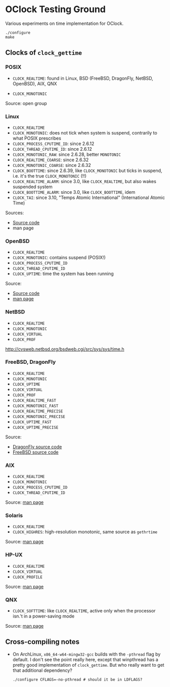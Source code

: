 OClock Testing Ground
=====================
Various experiments on time implementation for OClock.

~~~~shell
./configure
make
~~~~

Clocks of `clock_gettime`
-------------------------

### POSIX
  * `CLOCK_REALTIME`: found in Linux, BSD (FreeBSD, DragonFly, NetBSD,
    OpenBSD), AIX, QNX

  * `CLOCK_MONOTONIC`

Source: open group

### Linux
  * `CLOCK_REALTIME`
  * `CLOCK_MONOTONIC`: does not tick when system is suspend, contrarily to
    what POSIX prescribes
  * `CLOCK_PROCESS_CPUTIME_ID`: since 2.6.12
  * `CLOCK_THREAD_CPUTIME_ID`: since 2.6.12
  * `CLOCK_MONOTONIC_RAW`: since 2.6.28, better `MONOTONIC`
  * `CLOCK_REALTIME_COARSE`: since 2.6.32
  * `CLOCK_MONOTONIC_COARSE`: since 2.6.32
  * `CLOCK_BOOTTIME`: since 2.6.39, like `CLOCK_MONOTONIC` but ticks in
    suspend, i.e. it's the true `CLOCK_MONOTONIC` (!!)
  * `CLOCK_REALTIME_ALARM`: since 3.0, like `CLOCK_REALTIME`, but also wakes
    suspended system
  * `CLOCK_BOOTTIME_ALARM`: since 3.0, like `CLOCK_BOOTTIME`, idem
  * `CLOCK_TAI`: since 3.10, "Temps Atomic International" (International
    Atomic Time)

Sources:
  * [Source code](https://github.com/torvalds/linux/blob/master/include/uapi/linux/time.h)
  * man page

### OpenBSD

  * `CLOCK_REALTIME`
  * `CLOCK_MONOTONIC`: contains suspend (POSIX!)
  * `CLOCK_PROCESS_CPUTIME_ID`
  * `CLOCK_THREAD_CPUTIME_ID`
  * `CLOCK_UPTIME`: time the system has been running

Source:
  * [Source code](http://cvsweb.openbsd.org/cgi-bin/cvsweb/src/sys/sys/_time.h)
  * [man page](http://www.openbsd.org/cgi-bin/man.cgi/OpenBSD-current/man2/clock_getres.2)

### NetBSD

  * `CLOCK_REALTIME`
  * `CLOCK_MONOTONIC`
  * `CLOCK_VIRTUAL`
  * `CLOCK_PROF`

http://cvsweb.netbsd.org/bsdweb.cgi/src/sys/sys/time.h

### FreeBSD, DragonFly

  * `CLOCK_REALTIME`
  * `CLOCK_MONOTONIC`
  * `CLOCK_UPTIME`
  * `CLOCK_VIRTUAL`
  * `CLOCK_PROF`
  * `CLOCK_REALTIME_FAST`
  * `CLOCK_MONOTONIC_FAST`
  * `CLOCK_REALTIME_PRECISE`
  * `CLOCK_MONOTONIC_PRECISE`
  * `CLOCK_UPTIME_FAST`
  * `CLOCK_UPTIME_PRECISE`

Source:
  * [DragonFly source code](https://github.com/DragonFlyBSD/DragonFlyBSD/blob/master/include/time.h)
  * [FreeBSD source code](https://github.com/freebsd/freebsd/blob/master/include/time.h)

### AIX

  * `CLOCK_REALTIME`
  * `CLOCK_MONOTONIC`
  * `CLOCK_PROCESS_CPUTIME_ID`
  * `CLOCK_THREAD_CPUTIME_ID`

Source: [man page](http://www-01.ibm.com/support/knowledgecenter/ssw_aix_61/com.ibm.aix.basetrf1/clock_getres.htm)

### Solaris
  * `CLOCK_REALTIME`
  * `CLOCK_HIGHRES`: high-resolution monotonic, same source as `gethrtime`

Source: [man page](https://docs.oracle.com/cd/E36784_01/html/E36874/clock-gettime-3c.html)

### HP-UX
  * `CLOCK_REALTIME`
  * `CLOCK_VIRTUAL`
  * `CLOCK_PROFILE`

Source: [man page](http://h20565.www2.hp.com/hpsc/doc/public/display?docId=emr_na-c02259401)

### QNX
  * `CLOCK_SOFTTIME`: like `CLOCK_REALTIME`, active only when the
    processor isn.'t in a power-saving mode

Source: [man page](http://www.qnx.com/developers/docs/660/topic/com.qnx.doc.neutrino.lib_ref/topic/c/clock_gettime.html)

Cross-compiling notes
---------------------

  * On ArchLinux, `x86_64-w64-mingw32-gcc` builds with the `-pthread` flag
    by default.  I don't see the point really here, except that winpthread
    has a pretty good implementation of `clock_gettime`.  But who really
    want to get that additional dependency?

    ~~~~shell
    ./configure CFLAGS=-no-pthread # should it be in LDFLAGS?
    ~~~~
